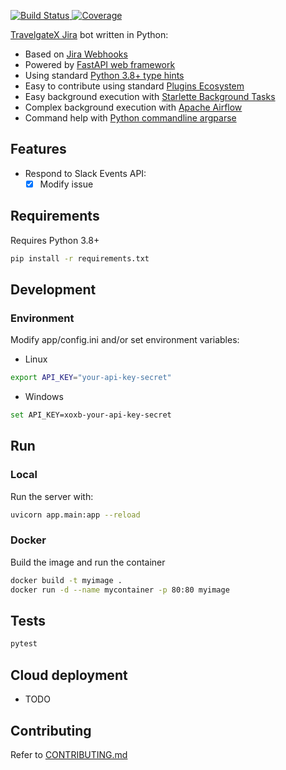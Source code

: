 <p>
<a href="https://travis-ci.org/travelgateX/jira-bot" target="_blank">
    <img src="https://travis-ci.org/travelgateX/jira-botx.svg?branch=master" alt="Build Status">
</a>
<a href="https://codecov.io/gh/travelgateX/jira-bot" target="_blank">
    <img src="https://codecov.io/gh/travelgateX/jira-bot/branch/master/graph/badge.svg" alt="Coverage">
</a>
</p>

[TravelgateX Jira](https://xmltravelgate.atlassian.net/) bot written in Python:

* Based on [Jira Webhooks](https://developer.atlassian.com/server/jira/platform/webhooks/)
* Powered by [FastAPI web framework](https://fastapi.tiangolo.com)
* Using standard [Python 3.8+ type hints](https://docs.python.org/3/library/typing.html)
* Easy to contribute using standard [Plugins Ecosystem](https://packaging.python.org/guides/creating-and-discovering-plugins/)
* Easy background execution with [Starlette Background Tasks](https://www.starlette.io/background)
* Complex background execution with [Apache Airflow](https://airflow.apache.org/)
* Command help with [Python commandline argparse](https://docs.python.org/3/library/argparse.html)

## Features

* Respond to Slack Events API:
  * [x] Modify issue

## Requirements

Requires Python 3.8+

```bash
pip install -r requirements.txt
```

## Development

### Environment

Modify app/config.ini and/or set environment variables:

* Linux

```bash
export API_KEY="your-api-key-secret"
```

* Windows

```bash
set API_KEY=xoxb-your-api-key-secret
```

## Run

### Local

Run the server with:

```bash
uvicorn app.main:app --reload
```

### Docker

Build the image and run the container

```bash
docker build -t myimage .
docker run -d --name mycontainer -p 80:80 myimage
```

## Tests

```bash
pytest
```

## Cloud deployment

* TODO

## Contributing

Refer to [CONTRIBUTING.md](https://github.com/travelgateX/slack-botx/blob/master/CONTRIBUTING.md)
